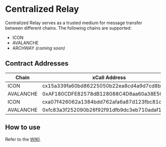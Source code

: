 # Centralized Relay

Centralized Relay serves as a trusted medium for message transfer between different chains.
The following chains are supported:

- ICON
- AVALANCHE
- ARCHWAY _(coming soon)_

## Contract Addresses

| Chain     | xCall Address                               | Connection Address                         | Networks |
|-----------|---------------------------------------------|--------------------------------------------|----------|
| ICON      | cx15a339fa60bd86225050b22ea8cd4a9d7cd8bb83  | cxb2b31a5252bfcc9be29441c626b8b918d578a58b | lisbon   |
| AVALANCHE | 0xAF180CDFE82578dB128088C4D8aa60a38E5CF505  | 0x2500986cCD5e804B206925780e66628e88fE49f3 | fuji     |
| ICON      | cxa07f426062a1384bdd762afa6a87d123fbc81c75  | cxdada6921d08fbf37c6f228816852e58b219cc589 | mainnet  |
| AVALANCHE | 0xfc83a3f252090b26f92f91dfb9dc3eb710adaf1b  | 0xCC7936eA419516635fC6fEb8AD2d4341b5D0C2B3 | mainnet  |

## How to use

Refer to the [WIKI](<https://github.com/icon-project/centralized-relay/wiki>).
